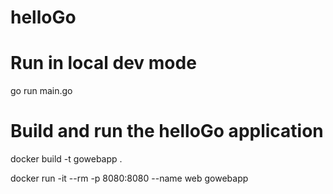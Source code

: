 # helloGo

# Run in local dev mode

go run main.go

# Build and run the helloGo application

docker build -t gowebapp .

docker run -it --rm -p 8080:8080 --name web gowebapp